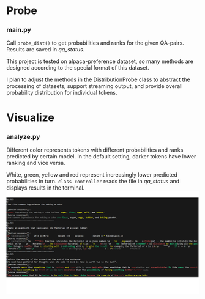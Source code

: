 # Probe
### main.py
Call `probe_dist()` to get probabilities and ranks for the given QA-pairs. Results are saved in *qa_status*.

This project is tested on alpaca-preference dataset, so many methods are designed according to the special format of this dataset.

I plan to adjust the methods in the DistributionProbe class to abstract the processing of datasets, support streaming output, and provide overall probability distribution for individual tokens.
# Visualize
### analyze.py
Different color represents tokens with different probabilities and ranks predicted by certain model. In the default setting, darker tokens have lower ranking and vice versa. 

White, green, yellow and red represent increasingly lower predicted probabilities in turn.
`class controller` reads the file in *qa_status* and displays results in the terminal.  
![pic1](./img/example1.png)
